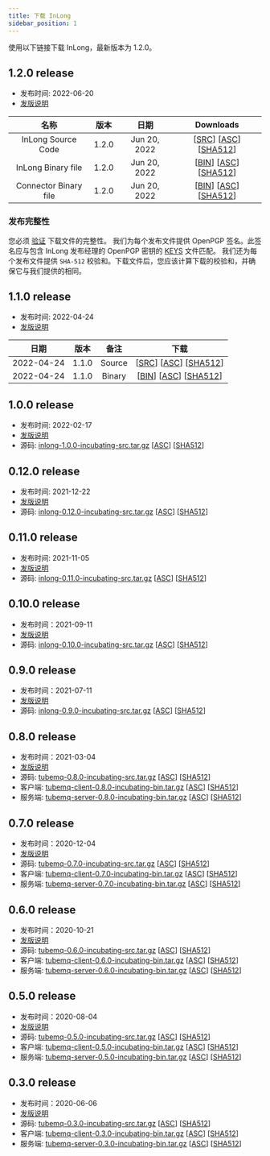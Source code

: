 ```yaml
---
title: 下载 InLong
sidebar_position: 1
---
```


使用以下链接下载 InLong，最新版本为 1.2.0。

## 1.2.0 release

- 发布时间: 2022-06-20
- [发版说明](release-1.2.0.md)

|         名称           |   版本  |     日期     |                                                                                                                                                                                          Downloads                                                                                                                                                                                                       |
|:---------------------:| :----: | :----------: | :-------------------------------------------------------------------------------------------------------------------------------------------------------------------------------------------------------------------------------------------------------------------------------------------------------------------------------------------------------------------------------------------------------:|
| InLong Source Code    | 1.2.0  | Jun 20, 2022 | [[SRC](https://downloads.apache.org/inlong/1.2.0-incubating/apache-inlong-1.2.0-incubating-src.tar.gz)]                [[ASC](https://downloads.apache.org/inlong/1.2.0-incubating/apache-inlong-1.2.0-incubating-src.tar.gz.asc)]                [[SHA512](https://downloads.apache.org/inlong/1.2.0-incubating/apache-inlong-1.2.0-incubating-src.tar.gz.sha512)]                                      |
| InLong Binary file    | 1.2.0  | Jun 20, 2022 | [[BIN](https://downloads.apache.org/inlong/1.2.0-incubating/apache-inlong-1.2.0-incubating-bin.tar.gz)]                [[ASC](https://downloads.apache.org/inlong/1.2.0-incubating/apache-inlong-1.2.0-incubating-bin.tar.gz.asc)]                [[SHA512](https://downloads.apache.org/inlong/1.2.0-incubating/apache-inlong-1.2.0-incubating-bin.tar.gz.sha512)]                                      |
| Connector Binary file | 1.2.0  | Jun 20, 2022 | [[BIN](https://downloads.apache.org/inlong/1.2.0-incubating/apache-inlong-1.2.0-incubating-sort-connectors.tar.gz)]                [[ASC](https://downloads.apache.org/inlong/1.2.0-incubating/apache-inlong-1.2.0-incubating-sort-connectors.tar.gz.asc)]                [[SHA512](https://downloads.apache.org/inlong/1.2.0-incubating/apache-inlong-1.2.0-incubating-sort-connectors.tar.gz.sha512)]  |

### 发布完整性

您必须 [验证](https://www.apache.org/info/verification.html) 下载文件的完整性。
我们为每个发布文件提供 OpenPGP 签名。此签名应与包含 InLong 发布经理的 OpenPGP 密钥的 [KEYS](https://downloads.apache.org/incubator/inlong/KEYS) 文件匹配。
我们还为每个发布文件提供 <code>SHA-512</code> 校验和。下载文件后，您应该计算下载的校验和，并确保它与我们提供的相同。

## 1.1.0 release

- 发布时间: 2022-04-24
- [发版说明](release-1.1.0.md)

|     日期    |  版本  |  备注  |                                                                                                                                                                                               下载                                                                                                                                                                          |
|:----------:|:-----:| :----: |:--------------------------------------------------------------------------------------------------------------------------------------------------------------------------------------------------------------------------------------------------------------------------------------------------------------------------------------------------------------------------:|
| 2022-04-24 | 1.1.0 | Source | [[SRC](https://downloads.apache.org/incubator/inlong/1.1.0-incubating/apache-inlong-1.1.0-incubating-src.tar.gz)]    [[ASC](https://downloads.apache.org/incubator/inlong/1.1.0-incubating/apache-inlong-1.1.0-incubating-src.tar.gz.asc)]    [[SHA512](https://downloads.apache.org/incubator/inlong/1.1.0-incubating/apache-inlong-1.1.0-incubating-src.tar.gz.sha512)]  |
| 2022-04-24 | 1.1.0 | Binary | [[BIN](https://downloads.apache.org/incubator/inlong/1.1.0-incubating/apache-inlong-1.1.0-incubating-bin.tar.gz)]    [[ASC](https://downloads.apache.org/incubator/inlong/1.1.0-incubating/apache-inlong-1.1.0-incubating-bin.tar.gz.asc)]    [[SHA512](https://downloads.apache.org/incubator/inlong/1.1.0-incubating/apache-inlong-1.1.0-incubating-bin.tar.gz.sha512)]  |

## 1.0.0 release

- 发布时间: 2022-02-17
- [发版说明](release-1.0.0.md)
- 源码: [inlong-1.0.0-incubating-src.tar.gz](https://downloads.apache.org/incubator/inlong/1.0.0-incubating/apache-inlong-1.0.0-incubating-src.tar.gz)          [[ASC](https://downloads.apache.org/incubator/inlong/1.0.0-incubating/apache-inlong-1.0.0-incubating-src.tar.gz.asc)]        [[SHA512](https://downloads.apache.org/incubator/inlong/1.0.0-incubating/apache-inlong-1.0.0-incubating-src.tar.gz.sha512)]

## 0.12.0 release

- 发布时间: 2021-12-22
- [发版说明](release-0.12.0.md)
- 源码: [inlong-0.12.0-incubating-src.tar.gz](https://archive.apache.org/dist/incubator/inlong/0.12.0-incubating/apache-inlong-0.12.0-incubating-src.tar.gz)          [[ASC](https://archive.apache.org/dist/incubator/inlong/0.12.0-incubating/apache-inlong-0.12.0-incubating-src.tar.gz.asc)]        [[SHA512](https://archive.apache.org/dist/incubator/inlong/0.12.0-incubating/apache-inlong-0.12.0-incubating-src.tar.gz.sha512)]

## 0.11.0 release

- 发布时间: 2021-11-05
- [发版说明](release-0.11.0.md)
- 源码: [inlong-0.11.0-incubating-src.tar.gz](https://archive.apache.org/dist/incubator/inlong/0.11.0-incubating/apache-inlong-0.11.0-incubating-src.tar.gz)          [[ASC](https://archive.apache.org/dist/incubator/inlong/0.11.0-incubating/apache-inlong-0.11.0-incubating-src.tar.gz.asc)]        [[SHA512](https://archive.apache.org/dist/incubator/inlong/0.11.0-incubating/apache-inlong-0.11.0-incubating-src.tar.gz.sha512)]

## 0.10.0 release

- 发布时间：2021-09-11
- [发版说明](release-0.10.0.md)
- 源码: [inlong-0.10.0-incubating-src.tar.gz](https://archive.apache.org/dist/incubator/inlong/0.10.0-incubating/apache-inlong-0.10.0-incubating-src.tar.gz)              [[ASC](https://archive.apache.org/dist/incubator/inlong/0.10.0-incubating/apache-inlong-0.10.0-incubating-src.tar.gz.asc)]        [[SHA512](https://archive.apache.org/dist/incubator/inlong/0.10.0-incubating/apache-inlong-0.10.0-incubating-src.tar.gz.sha512)]

## 0.9.0 release

 - 发布时间：2021-07-11
 - [发版说明](release-0.9.0.md)
 - 源码: [inlong-0.9.0-incubating-src.tar.gz](https://archive.apache.org/dist/incubator/inlong/0.9.0-incubating/apache-inlong-0.9.0-incubating-src.tar.gz)              [[ASC](https://archive.apache.org/dist/incubator/inlong/0.9.0-incubating/apache-inlong-0.9.0-incubating-src.tar.gz.asc)]        [[SHA512](https://archive.apache.org/dist/incubator/inlong/0.9.0-incubating/apache-inlong-0.9.0-incubating-src.tar.gz.sha512)]

## 0.8.0 release

 - 发布时间：2021-03-04
 - [发版说明](release-0.8.0.md)
 - 源码: [tubemq-0.8.0-incubating-src.tar.gz](https://archive.apache.org/dist/incubator/tubemq/0.8.0-incubating/apache-tubemq-0.8.0-incubating-src.tar.gz)              [[ASC](https://archive.apache.org/dist/incubator/tubemq/0.8.0-incubating/apache-tubemq-0.8.0-incubating-src.tar.gz.asc)]        [[SHA512](https://archive.apache.org/dist/incubator/tubemq/0.8.0-incubating/apache-tubemq-0.8.0-incubating-src.tar.gz.sha512)]
 - 客户端: [tubemq-client-0.8.0-incubating-bin.tar.gz](https://archive.apache.org/dist/incubator/tubemq/0.8.0-incubating/apache-tubemq-client-0.8.0-incubating-bin.tar.gz)       [[ASC](https://archive.apache.org/dist/incubator/tubemq/0.8.0-incubating/apache-tubemq-client-0.8.0-incubating-bin.tar.gz.asc)] [[SHA512](https://archive.apache.org/dist/incubator/tubemq/0.8.0-incubating/apache-tubemq-client-0.8.0-incubating-bin.tar.gz.sha512)]
 - 服务端: [tubemq-server-0.8.0-incubating-bin.tar.gz](https://archive.apache.org/dist/incubator/tubemq/0.8.0-incubating/apache-tubemq-server-0.8.0-incubating-bin.tar.gz)       [[ASC](https://archive.apache.org/dist/incubator/tubemq/0.8.0-incubating/apache-tubemq-server-0.8.0-incubating-bin.tar.gz.asc)] [[SHA512](https://archive.apache.org/dist/incubator/tubemq/0.8.0-incubating/apache-tubemq-server-0.8.0-incubating-bin.tar.gz.sha512)]
 
## 0.7.0 release

 - 发布时间：2020-12-04
 - [发版说明](release-0.7.0.md)
 - 源码: [tubemq-0.7.0-incubating-src.tar.gz](https://archive.apache.org/dist/incubator/tubemq/0.7.0-incubating/apache-tubemq-0.7.0-incubating-src.tar.gz)             [[ASC](https://archive.apache.org/dist/incubator/tubemq/0.7.0-incubating/apache-tubemq-0.7.0-incubating-src.tar.gz.asc)]        [[SHA512](https://archive.apache.org/dist/incubator/tubemq/0.7.0-incubating/apache-tubemq-0.7.0-incubating-src.tar.gz.sha512)]
 - 客户端: [tubemq-client-0.7.0-incubating-bin.tar.gz](https://archive.apache.org/dist/incubator/tubemq/0.7.0-incubating/apache-tubemq-client-0.7.0-incubating-bin.tar.gz)       [[ASC](https://archive.apache.org/dist/incubator/tubemq/0.7.0-incubating/apache-tubemq-client-0.7.0-incubating-bin.tar.gz.asc)] [[SHA512](https://archive.apache.org/dist/incubator/tubemq/0.7.0-incubating/apache-tubemq-client-0.7.0-incubating-bin.tar.gz.sha512)]
 - 服务端: [tubemq-server-0.7.0-incubating-bin.tar.gz](https://archive.apache.org/dist/incubator/tubemq/0.7.0-incubating/apache-tubemq-server-0.7.0-incubating-bin.tar.gz)       [[ASC](https://archive.apache.org/dist/incubator/tubemq/0.7.0-incubating/apache-tubemq-server-0.7.0-incubating-bin.tar.gz.asc)] [[SHA512](https://archive.apache.org/dist/incubator/tubemq/0.7.0-incubating/apache-tubemq-server-0.7.0-incubating-bin.tar.gz.sha512)]
 
## 0.6.0 release

 - 发布时间：2020-10-21
 - [发版说明](release-0.6.0.md)
 - 源码: [tubemq-0.6.0-incubating-src.tar.gz](https://archive.apache.org/dist/incubator/tubemq/0.6.0-incubating/apache-tubemq-0.6.0-incubating-src.tar.gz)             [[ASC](https://archive.apache.org/dist/incubator/tubemq/0.6.0-incubating/apache-tubemq-0.6.0-incubating-src.tar.gz.asc)]        [[SHA512](https://archive.apache.org/dist/incubator/tubemq/0.6.0-incubating/apache-tubemq-0.6.0-incubating-src.tar.gz.sha512)]
 - 客户端: [tubemq-client-0.6.0-incubating-bin.tar.gz](https://archive.apache.org/dist/incubator/tubemq/0.6.0-incubating/apache-tubemq-client-0.6.0-incubating-bin.tar.gz)       [[ASC](https://archive.apache.org/dist/incubator/tubemq/0.6.0-incubating/apache-tubemq-client-0.6.0-incubating-bin.tar.gz.asc)] [[SHA512](https://archive.apache.org/dist/incubator/tubemq/0.6.0-incubating/apache-tubemq-client-0.6.0-incubating-bin.tar.gz.sha512)]
 - 服务端: [tubemq-server-0.6.0-incubating-bin.tar.gz](https://archive.apache.org/dist/incubator/tubemq/0.6.0-incubating/apache-tubemq-server-0.6.0-incubating-bin.tar.gz)       [[ASC](https://archive.apache.org/dist/incubator/tubemq/0.6.0-incubating/apache-tubemq-server-0.6.0-incubating-bin.tar.gz.asc)] [[SHA512](https://archive.apache.org/dist/incubator/tubemq/0.6.0-incubating/apache-tubemq-server-0.6.0-incubating-bin.tar.gz.sha512)]
 
## 0.5.0 release

 - 发布时间：2020-08-04
 - [发版说明](release-0.5.0.md)
 - 源码: [tubemq-0.5.0-incubating-src.tar.gz](https://archive.apache.org/dist/incubator/tubemq/0.5.0-incubating/apache-tubemq-0.5.0-incubating-src.tar.gz)              [[ASC](https://archive.apache.org/dist/incubator/tubemq/0.5.0-incubating/apache-tubemq-0.5.0-incubating-src.tar.gz.asc)]        [[SHA512](https://archive.apache.org/dist/incubator/tubemq/0.5.0-incubating/apache-tubemq-0.5.0-incubating-src.tar.gz.sha512)]
 - 客户端: [tubemq-client-0.5.0-incubating-bin.tar.gz](https://archive.apache.org/dist/incubator/tubemq/0.5.0-incubating/apache-tubemq-client-0.5.0-incubating-bin.tar.gz)       [[ASC](https://archive.apache.org/dist/incubator/tubemq/0.5.0-incubating/apache-tubemq-client-0.5.0-incubating-bin.tar.gz.asc)] [[SHA512](https://archive.apache.org/dist/incubator/tubemq/0.5.0-incubating/apache-tubemq-client-0.5.0-incubating-bin.tar.gz.sha512)]
 - 服务端: [tubemq-server-0.5.0-incubating-bin.tar.gz](https://archive.apache.org/dist/incubator/tubemq/0.5.0-incubating/apache-tubemq-server-0.5.0-incubating-bin.tar.gz)       [[ASC](https://archive.apache.org/dist/incubator/tubemq/0.5.0-incubating/apache-tubemq-server-0.5.0-incubating-bin.tar.gz.asc)] [[SHA512](https://archive.apache.org/dist/incubator/tubemq/0.5.0-incubating/apache-tubemq-server-0.5.0-incubating-bin.tar.gz.sha512)]

## 0.3.0 release

 - 发布时间：2020-06-06
 - [发版说明](release-0.3.0.md)
 - 源码: [tubemq-0.3.0-incubating-src.tar.gz](https://archive.apache.org/dist/incubator/tubemq/0.3.0-incubating/apache-tubemq-0.3.0-incubating-src.tar.gz)              [[ASC](https://archive.apache.org/dist/incubator/tubemq/0.3.0-incubating/apache-tubemq-0.3.0-incubating-src.tar.gz.asc)]        [[SHA512](https://archive.apache.org/dist/incubator/tubemq/0.3.0-incubating/apache-tubemq-0.3.0-incubating-src.tar.gz.sha512)]
 - 客户端: [tubemq-client-0.3.0-incubating-bin.tar.gz](https://archive.apache.org/dist/incubator/tubemq/0.3.0-incubating/apache-tubemq-client-0.3.0-incubating-bin.tar.gz)       [[ASC](https://archive.apache.org/dist/incubator/tubemq/0.3.0-incubating/apache-tubemq-client-0.3.0-incubating-bin.tar.gz.asc)] [[SHA512](https://archive.apache.org/dist/incubator/tubemq/0.3.0-incubating/apache-tubemq-client-0.3.0-incubating-bin.tar.gz.sha512)]
 - 服务端: [tubemq-server-0.3.0-incubating-bin.tar.gz](https://archive.apache.org/dist/incubator/tubemq/0.3.0-incubating/apache-tubemq-server-0.3.0-incubating-bin.tar.gz)       [[ASC](https://archive.apache.org/dist/incubator/tubemq/0.3.0-incubating/apache-tubemq-server-0.3.0-incubating-bin.tar.gz.asc)] [[SHA512](https://archive.apache.org/dist/incubator/tubemq/0.3.0-incubating/apache-tubemq-server-0.3.0-incubating-bin.tar.gz.sha512)]
